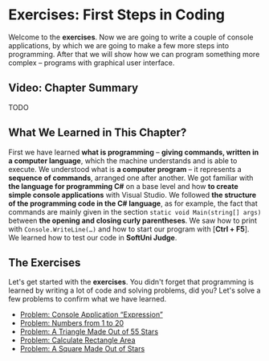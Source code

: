 # Exercises: First Steps in Coding

Welcome to the **exercises**. Now we are going to write a couple of console applications, by which we are going to make a few more steps into programming. After that we will show how we can program something more complex – programs with graphical user interface.

## Video: Chapter Summary

TODO

## What We Learned in This Chapter?

First we have learned **what is programming** – **giving commands, written in a computer language**, which the machine understands and is able to execute. We understood what is **a computer program** – it represents a **sequence of commands**, arranged one after another. We got familiar with **the language for programming C\#** on a base level and how **to create simple console applications** with Visual Studio. We followed **the structure of the programming code in the C\# language**, as for example, the fact that commands are mainly given in the section `static void Main(string[] args)` between **the opening and closing curly parentheses**. We saw how to print with `Console.WriteLine(…)` and how to start our program with \[**Ctrl + F5**\]. We learned how to test our code in **SoftUni Judge**.

## The Exercises

Let's get started with the **exercises**. You didn't forget that programming is learned by writing a lot of code and solving problems, did you? Let's solve a few problems to confirm what we have learned.

* [Problem: Console Application “Expression”](/Content/Chapter-1-first-steps-in-programming/exercises-first-steps-in-coding/expression.md)
* [Problem: Numbers from 1 to 20](/Content/Chapter-1-first-steps-in-programming/exercises-first-steps-in-coding/numbers-1-to-20.md)
* [Problem: A Triangle Made Out of 55 Stars](/Content/Chapter-1-first-steps-in-programming/exercises-first-steps-in-coding/triangle-of-stars.md)
* [Problem: Calculate Rectangle Area](/Content/Chapter-1-first-steps-in-programming/exercises-first-steps-in-coding/rectangle-area.md)
* [Problem: A Square Made Out of Stars](/Content/Chapter-1-first-steps-in-programming/exercises-first-steps-in-coding/square-of-stars.md)



